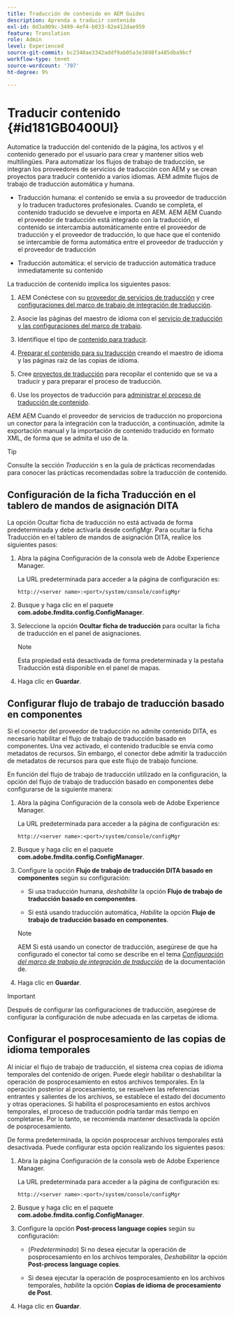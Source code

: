```yaml
---
title: Traducción de contenido en AEM Guides
description: Aprenda a traducir contenido
exl-id: 0d3a909c-3499-4ef4-b033-02e412dae959
feature: Translation
role: Admin
level: Experienced
source-git-commit: bc2348ae3342addf9ab05a3e3898fa485dba9bcf
workflow-type: tm+mt
source-wordcount: '707'
ht-degree: 9%

---
```


# Traducir contenido {#id181GB0400UI}

Automatice la traducción del contenido de la página, los activos y el contenido generado por el usuario para crear y mantener sitios web multilingües. Para automatizar los flujos de trabajo de traducción, se integran los proveedores de servicios de traducción con AEM y se crean proyectos para traducir contenido a varios idiomas. AEM admite flujos de trabajo de traducción automática y humana.

- Traducción humana: el contenido se envía a su proveedor de traducción y lo traducen traductores profesionales. Cuando se completa, el contenido traducido se devuelve e importa en AEM. AEM AEM Cuando el proveedor de traducción está integrado con la traducción, el contenido se intercambia automáticamente entre el proveedor de traducción y el proveedor de traducción, lo que hace que el contenido se intercambie de forma automática entre el proveedor de traducción y el proveedor de traducción

- Traducción automática: el servicio de traducción automática traduce inmediatamente su contenido


La traducción de contenido implica los siguientes pasos:

1. AEM Conéctese con su [proveedor de servicios de traducción](https://helpx.adobe.com/experience-manager/6-5/sites/administering/using/tc-tic.html#ConnectingtoaTranslationServiceProvider) y cree [configuraciones del marco de trabajo de integración de traducción](https://helpx.adobe.com/experience-manager/6-5/sites/administering/using/tc-tic.html#CreatingaTranslationIntegrationConfiguration).

1. Asocie las páginas del maestro de idioma con el [servicio de traducción y las configuraciones del marco de trabajo](https://helpx.adobe.com/experience-manager/6-5/sites/administering/using/tc-tic.html#ConfiguringPagesforTranslation).

1. Identifique el tipo de [contenido para traducir](https://helpx.adobe.com/experience-manager/6-5/sites/administering/using/tc-rules.html).

1. [Preparar el contenido para su traducción](https://helpx.adobe.com/experience-manager/6-5/sites/administering/using/tc-prep.html) creando el maestro de idioma y las páginas raíz de las copias de idioma.

1. Cree [proyectos de traducción](https://helpx.adobe.com/experience-manager/6-5/sites/administering/using/tc-manage.html) para recopilar el contenido que se va a traducir y para preparar el proceso de traducción.

1. Use los proyectos de traducción para [administrar el proceso de traducción de contenido](https://helpx.adobe.com/experience-manager/6-5/sites/administering/using/tc-manage.html).


AEM AEM Cuando el proveedor de servicios de traducción no proporciona un conector para la integración con la traducción, a continuación, admite la exportación manual y la importación de contenido traducido en formato XML, de forma que se admita el uso de la.

>[!TIP]
>
> Consulte la sección *Traducción* s en la guía de prácticas recomendadas para conocer las prácticas recomendadas sobre la traducción de contenido.

## Configuración de la ficha Traducción en el tablero de mandos de asignación DITA

La opción Ocultar ficha de traducción no está activada de forma predeterminada y debe activarla desde configMgr. Para ocultar la ficha Traducción en el tablero de mandos de asignación DITA, realice los siguientes pasos:

1. Abra la página Configuración de la consola web de Adobe Experience Manager.

   La URL predeterminada para acceder a la página de configuración es:

   ```http
   http://<server name>:<port>/system/console/configMgr
   ```

1. Busque y haga clic en el paquete **com.adobe.fmdita.config.ConfigManager**.

1. Seleccione la opción **Ocultar ficha de traducción** para ocultar la ficha de traducción en el panel de asignaciones.

   >[!NOTE]
   >
   > Esta propiedad está desactivada de forma predeterminada y la pestaña Traducción está disponible en el panel de mapas.

1. Haga clic en **Guardar**.

## Configurar flujo de trabajo de traducción basado en componentes

Si el conector del proveedor de traducción no admite contenido DITA, es necesario habilitar el flujo de trabajo de traducción basado en componentes. Una vez activado, el contenido traducible se envía como metadatos de recursos. Sin embargo, el conector debe admitir la traducción de metadatos de recursos para que este flujo de trabajo funcione.

En función del flujo de trabajo de traducción utilizado en la configuración, la opción del flujo de trabajo de traducción basado en componentes debe configurarse de la siguiente manera:

1. Abra la página Configuración de la consola web de Adobe Experience Manager.

   La URL predeterminada para acceder a la página de configuración es:

   ```http
   http://<server name>:<port>/system/console/configMgr
   ```

1. Busque y haga clic en el paquete **com.adobe.fmdita.config.ConfigManager**.

1. Configure la opción **Flujo de trabajo de traducción DITA basado en componentes** según su configuración:

   - Si usa traducción humana, *deshabilite* la opción **Flujo de trabajo de traducción basado en componentes**.

   - Si está usando traducción automática, *Habilite* la opción **Flujo de trabajo de traducción basado en componentes**.

   >[!NOTE]
   >
   > AEM Si está usando un conector de traducción, asegúrese de que ha configurado el conector tal como se describe en el tema *[Configuración del marco de trabajo de integración de traducción](https://helpx.adobe.com/experience-manager/6-5/sites/administering/using/tc-tic.html)* de la documentación de.

1. Haga clic en **Guardar**.

<!---

This was added for 2406 CS IG

## Configure the legacy translation workflow 

It is recommended that you use the latest translation workflow, which provides enhanced performance. However, you can configure the legacy translation workflow if necessary.

Based on the translation workflow used in your setup, provide the following (property) details to configure the legacy translation workflow: the component-based translation workflow option should be configured as follows:

1.  Open the Adobe Experience Manager Web Console Configuration page.

    The default URL to access the configuration page is:

    ! Add the syntax of http as given in previous config

    Note: Configure htttp code as given in previous sample
    

1.  Search for and click on the **com.adobe.fmdita.config.ConfigManager** bundle.



1.  Configure the **Run legacy translation workflow** option as per your setup:

    -   If you use the latest translation workflow, then *Disable* \( `false`\) the **Run legacy translation workflow** option. The latest translation workflow is enabled by default. <br> 

    -   If you use the legacy translation, then *Enable \( `true`\)* the **Run legacy translation workflow** option.

1.  Click **Save**.


--->
>[!IMPORTANT]
>
> Después de configurar las configuraciones de traducción, asegúrese de configurar la configuración de nube adecuada en las carpetas de idioma.

## Configurar el posprocesamiento de las copias de idioma temporales

Al iniciar el flujo de trabajo de traducción, el sistema crea copias de idioma temporales del contenido de origen. Puede elegir habilitar o deshabilitar la operación de posprocesamiento en estos archivos temporales. En la operación posterior al procesamiento, se resuelven las referencias entrantes y salientes de los archivos, se establece el estado del documento y otras operaciones. Si habilita el posprocesamiento en estos archivos temporales, el proceso de traducción podría tardar más tiempo en completarse. Por lo tanto, se recomienda mantener desactivada la opción de posprocesamiento.

De forma predeterminada, la opción posprocesar archivos temporales está desactivada. Puede configurar esta opción realizando los siguientes pasos:

1. Abra la página Configuración de la consola web de Adobe Experience Manager.

   La URL predeterminada para acceder a la página de configuración es:

   ```http
   http://<server name>:<port>/system/console/configMgr
   ```

1. Busque y haga clic en el paquete **com.adobe.fmdita.config.ConfigManager**.

1. Configure la opción **Post-process language copies** según su configuración:

   - \(*Predeterminado*\) Si no desea ejecutar la operación de posprocesamiento en los archivos temporales, *Deshabilitar* la opción **Post-process language copies**.

   - Si desea ejecutar la operación de posprocesamiento en los archivos temporales, *habilite* la opción **Copias de idioma de procesamiento de Post**.

1. Haga clic en **Guardar**.
